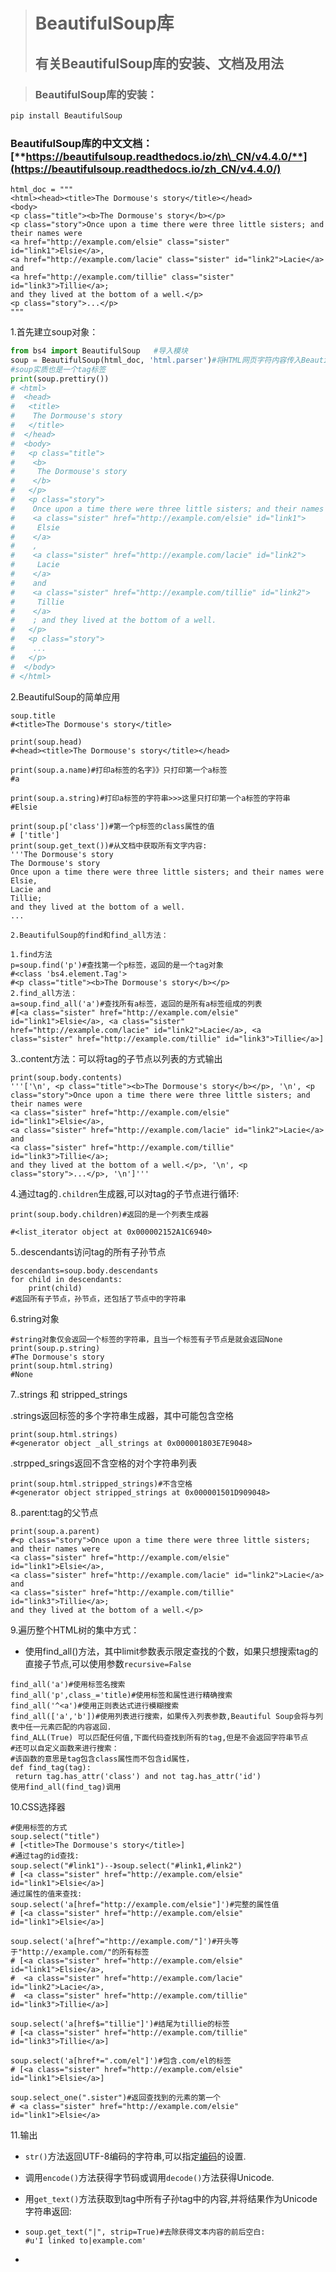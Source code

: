 > # BeautifulSoup库
>
> ## 有关BeautifulSoup库的安装、文档及用法

> ### **BeautifulSoup库的安装：**

```py
pip install BeautifulSoup
```

### **BeautifulSoup库的中文文档：**[**https://beautifulsoup.readthedocs.io/zh\_CN/v4.4.0/**](https://beautifulsoup.readthedocs.io/zh_CN/v4.4.0/)

```
html_doc = """
<html><head><title>The Dormouse's story</title></head>
<body>
<p class="title"><b>The Dormouse's story</b></p>
<p class="story">Once upon a time there were three little sisters; and their names were
<a href="http://example.com/elsie" class="sister" id="link1">Elsie</a>,
<a href="http://example.com/lacie" class="sister" id="link2">Lacie</a> and
<a href="http://example.com/tillie" class="sister" id="link3">Tillie</a>;
and they lived at the bottom of a well.</p>
<p class="story">...</p>
"""
```

1.首先建立soup对象：

```py
from bs4 import BeautifulSoup   #导入模块
soup = BeautifulSoup(html_doc, 'html.parser')#将HTML网页字符内容传入BeautifulSoup
#soup实质也是一个tag标签
print(soup.prettiry())
# <html>
#  <head>
#   <title>
#    The Dormouse's story
#   </title>
#  </head>
#  <body>
#   <p class="title">
#    <b>
#     The Dormouse's story
#    </b>
#   </p>
#   <p class="story">
#    Once upon a time there were three little sisters; and their names were
#    <a class="sister" href="http://example.com/elsie" id="link1">
#     Elsie
#    </a>
#    ,
#    <a class="sister" href="http://example.com/lacie" id="link2">
#     Lacie
#    </a>
#    and
#    <a class="sister" href="http://example.com/tillie" id="link2">
#     Tillie
#    </a>
#    ; and they lived at the bottom of a well.
#   </p>
#   <p class="story">
#    ...
#   </p>
#  </body>
# </html>
```

2.BeautifulSoup的简单应用

```
soup.title
#<title>The Dormouse's story</title>

print(soup.head)
#<head><title>The Dormouse's story</title></head>

print(soup.a.name)#打印a标签的名字》》只打印第一个a标签
#a

print(soup.a.string)#打印a标签的字符串>>>这里只打印第一个a标签的字符串
#Elsie

print(soup.p['class'])#第一个p标签的class属性的值
# ['title']
print(soup.get_text())#从文档中获取所有文字内容:
'''The Dormouse's story
The Dormouse's story
Once upon a time there were three little sisters; and their names were
Elsie,
Lacie and
Tillie;
and they lived at the bottom of a well.
...
```

```
2.BeautifulSoup的find和find_all方法：
```

```
1.find方法
p=soup.find('p')#查找第一个p标签，返回的是一个tag对象
#<class 'bs4.element.Tag'>
#<p class="title"><b>The Dormouse's story</b></p>
2.find_all方法：
a=soup.find_all('a')#查找所有a标签，返回的是所有a标签组成的列表
#[<a class="sister" href="http://example.com/elsie" id="link1">Elsie</a>, <a class="sister" href="http://example.com/lacie" id="link2">Lacie</a>, <a class="sister" href="http://example.com/tillie" id="link3">Tillie</a>]
```

3..content方法：可以将tag的子节点以列表的方式输出

```
print(soup.body.contents)
'''['\n', <p class="title"><b>The Dormouse's story</b></p>, '\n', <p class="story">Once upon a time there were three little sisters; and their names were
<a class="sister" href="http://example.com/elsie" id="link1">Elsie</a>,
<a class="sister" href="http://example.com/lacie" id="link2">Lacie</a> and
<a class="sister" href="http://example.com/tillie" id="link3">Tillie</a>;
and they lived at the bottom of a well.</p>, '\n', <p class="story">...</p>, '\n']'''

```

4.通过tag的`.children`生成器,可以对tag的子节点进行循环:

`print(soup.body.children)#返回的是一个列表生成器`

`#<list_iterator object at 0x000002152A1C6940>`

5..descendants访问tag的所有子孙节点

```
descendants=soup.body.descendants
for child in descendants:
    print(child)
#返回所有子节点，孙节点，还包括了节点中的字符串
```

6.string对象

```
#string对象仅会返回一个标签的字符串，且当一个标签有子节点是就会返回None
print(soup.p.string)
#The Dormouse's story
print(soup.html.string)
#None
```

7..strings 和 stripped\_strings

.strings返回标签的多个字符串生成器，其中可能包含空格

```
print(soup.html.strings)
#<generator object _all_strings at 0x000001803E7E9048>
```

.strpped\_srings返回不含空格的对个字符串列表

```
print(soup.html.stripped_strings)#不含空格
#<generator object stripped_strings at 0x000001501D909048>
```

8..parent:tag的父节点

```
print(soup.a.parent)
#<p class="story">Once upon a time there were three little sisters; and their names were
<a class="sister" href="http://example.com/elsie" id="link1">Elsie</a>,
<a class="sister" href="http://example.com/lacie" id="link2">Lacie</a> and
<a class="sister" href="http://example.com/tillie" id="link3">Tillie</a>;
and they lived at the bottom of a well.</p>
```

9.遍历整个HTML树的集中方式：

* 使用find\_all\(\)方法，其中limit参数表示限定查找的个数，如果只想搜索tag的直接子节点,可以使用参数`recursive=False`

```
find_all('a')#使用标签名搜索
find_all('p',class_='title)#使用标签和属性进行精确搜索
find_all('^<a')#使用正则表达式进行模糊搜索
find_all(['a','b'])#使用列表进行搜索，如果传入列表参数,Beautiful Soup会将与列表中任一元素匹配的内容返回.
find_ALL(True) 可以匹配任何值,下面代码查找到所有的tag,但是不会返回字符串节点
#还可以自定义函数来进行搜索：
#该函数的意思是tag包含class属性而不包含id属性，
def find_tag(tag):
 return tag.has_attr('class') and not tag.has_attr('id')
使用find_all(find_tag)调用

```

10.CSS选择器

```
#使用标签的方式
soup.select("title")
# [<title>The Dormouse's story</title>]
#通过tag的id查找:
soup.select("#link1")--》soup.select("#link1,#link2")
# [<a class="sister" href="http://example.com/elsie" id="link1">Elsie</a>]
通过属性的值来查找:
soup.select('a[href="http://example.com/elsie"]')#完整的属性值
# [<a class="sister" href="http://example.com/elsie" id="link1">Elsie</a>]

soup.select('a[href^="http://example.com/"]')#开头等于"http://example.com/"的所有标签
# [<a class="sister" href="http://example.com/elsie" id="link1">Elsie</a>,
#  <a class="sister" href="http://example.com/lacie" id="link2">Lacie</a>,
#  <a class="sister" href="http://example.com/tillie" id="link3">Tillie</a>]

soup.select('a[href$="tillie"]')#结尾为tillie的标签
# [<a class="sister" href="http://example.com/tillie" id="link3">Tillie</a>]

soup.select('a[href*=".com/el"]')#包含.com/el的标签
# [<a class="sister" href="http://example.com/elsie" id="link1">Elsie</a>]

soup.select_one(".sister")#返回查找到的元素的第一个
# <a class="sister" href="http://example.com/elsie" id="link1">Elsie</a>
```

11.输出

* `str()`方法返回UTF-8编码的字符串,可以指定[编码](https://beautifulsoup.readthedocs.io/zh_CN/v4.4.0/#id55)的设置.

* 调用`encode()`方法获得字节码或调用`decode()`方法获得Unicode.

* 用`get_text()`方法获取到tag中所有子孙tag中的内容,并将结果作为Unicode字符串返回:

* ```
  soup.get_text("|", strip=True)#去除获得文本内容的前后空白:
  #u'I linked to|example.com'
  ```
* 


